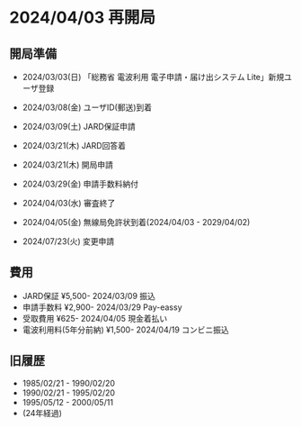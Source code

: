 # 2024/04/03 再開局
## 開局準備
- 2024/03/03(日) 「総務省 電波利用 電子申請・届け出システム Lite」新規ユーザ登録
- 2024/03/08(金) ユーザID(郵送)到着
- 2024/03/09(土) JARD保証申請
- 2024/03/21(木) JARD回答着
- 2024/03/21(木) 開局申請
- 2024/03/29(金) 申請手数料納付
- 2024/04/03(水) 審査終了
- 2024/04/05(金) 無線局免許状到着(2024/04/03 - 2029/04/02)

- 2024/07/23(火) 変更申請

## 費用
- JARD保証 ¥5,500- 2024/03/09 振込
- 申請手数料 ¥2,900- 2024/03/29 Pay-eassy
- 受取費用 ¥625- 2024/04/05 現金着払い
- 電波利用料(5年分前納) ¥1,500- 2024/04/19 コンビニ振込

## 旧履歴
- 1985/02/21 - 1990/02/20
- 1990/02/21 - 1995/02/20
- 1995/05/12 - 2000/05/11
- (24年経過)
